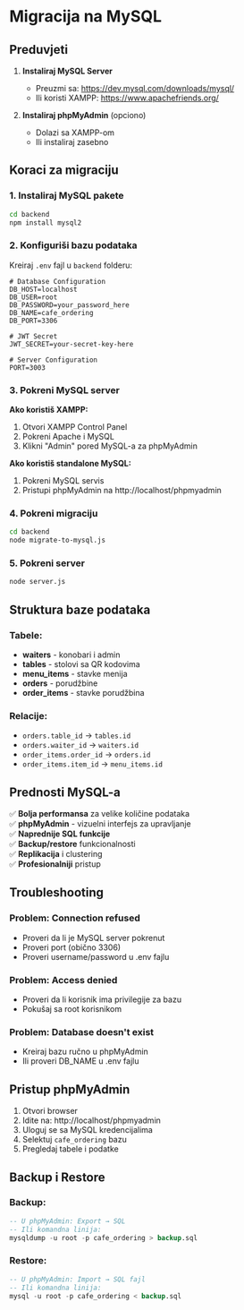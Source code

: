 # Migracija na MySQL

## Preduvjeti

1. **Instaliraj MySQL Server**
   - Preuzmi sa: https://dev.mysql.com/downloads/mysql/
   - Ili koristi XAMPP: https://www.apachefriends.org/

2. **Instaliraj phpMyAdmin** (opciono)
   - Dolazi sa XAMPP-om
   - Ili instaliraj zasebno

## Koraci za migraciju

### 1. Instaliraj MySQL pakete
```bash
cd backend
npm install mysql2
```

### 2. Konfiguriši bazu podataka

Kreiraj `.env` fajl u `backend` folderu:
```env
# Database Configuration
DB_HOST=localhost
DB_USER=root
DB_PASSWORD=your_password_here
DB_NAME=cafe_ordering
DB_PORT=3306

# JWT Secret
JWT_SECRET=your-secret-key-here

# Server Configuration
PORT=3003
```

### 3. Pokreni MySQL server

**Ako koristiš XAMPP:**
1. Otvori XAMPP Control Panel
2. Pokreni Apache i MySQL
3. Klikni "Admin" pored MySQL-a za phpMyAdmin

**Ako koristiš standalone MySQL:**
1. Pokreni MySQL servis
2. Pristupi phpMyAdmin na http://localhost/phpmyadmin

### 4. Pokreni migraciju

```bash
cd backend
node migrate-to-mysql.js
```

### 5. Pokreni server

```bash
node server.js
```

## Struktura baze podataka

### Tabele:
- **waiters** - konobari i admin
- **tables** - stolovi sa QR kodovima
- **menu_items** - stavke menija
- **orders** - porudžbine
- **order_items** - stavke porudžbina

### Relacije:
- `orders.table_id` → `tables.id`
- `orders.waiter_id` → `waiters.id`
- `order_items.order_id` → `orders.id`
- `order_items.item_id` → `menu_items.id`

## Prednosti MySQL-a

✅ **Bolja performansa** za velike količine podataka  
✅ **phpMyAdmin** - vizuelni interfejs za upravljanje  
✅ **Naprednije SQL funkcije**  
✅ **Backup/restore** funkcionalnosti  
✅ **Replikacija** i clustering  
✅ **Profesionalniji** pristup  

## Troubleshooting

### Problem: Connection refused
- Proveri da li je MySQL server pokrenut
- Proveri port (obično 3306)
- Proveri username/password u .env fajlu

### Problem: Access denied
- Proveri da li korisnik ima privilegije za bazu
- Pokušaj sa root korisnikom

### Problem: Database doesn't exist
- Kreiraj bazu ručno u phpMyAdmin
- Ili proveri DB_NAME u .env fajlu

## Pristup phpMyAdmin

1. Otvori browser
2. Idite na: http://localhost/phpmyadmin
3. Uloguj se sa MySQL kredencijalima
4. Selektuj `cafe_ordering` bazu
5. Pregledaj tabele i podatke

## Backup i Restore

### Backup:
```sql
-- U phpMyAdmin: Export → SQL
-- Ili komandna linija:
mysqldump -u root -p cafe_ordering > backup.sql
```

### Restore:
```sql
-- U phpMyAdmin: Import → SQL fajl
-- Ili komandna linija:
mysql -u root -p cafe_ordering < backup.sql
``` 